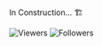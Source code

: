 In Construction... 🏗️
<div align="left">

<p align="left">
	<img src="https://komarev.com/ghpvc/?username=picsacoder&label=Profile%20views&color=0e75b6&style=flat" alt="Viewers" /> 
	<img src="https://img.shields.io/github/followers/picsacoder.svg?style=social&label=Follow&maxAge=2592000" alt="Followers" />
</p>

